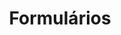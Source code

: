 ---
layout: example
title: Formulários
permalink: /exemplos/formularios/
description: TBD

breadcrumb:
  - url: /
    title: Página inicial
  - url: /exemplos
    title: Exemplos
---